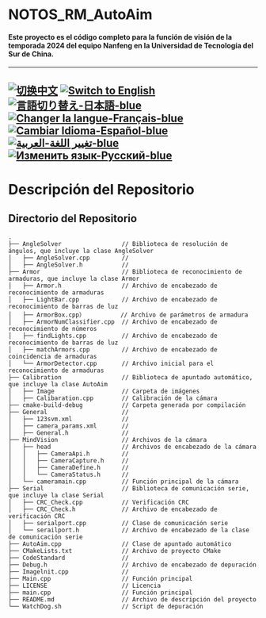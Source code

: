 # NOTOS_RM_AutoAim
#### Este proyecto es el código completo para la función de visión de la temporada 2024 del equipo Nanfeng en la Universidad de Tecnología del Sur de China.

---
[![切换中文](https://img.shields.io/badge/切换语言-中文-blue)](REAME\README.zh.md)
[![Switch to English](https://img.shields.io/badge/Switch-English-blue)](README.md)
[![言語切り替え-日本語-blue](https://img.shields.io/badge/言語切り替え-日本語-blue)](REAME\README.jp.md)
[![Changer la langue-Français-blue](https://img.shields.io/badge/Changer%20la%20langue-Fran%C3%A7ais-blue)](REAME\README.fr.md)
[![Cambiar Idioma-Español-blue](https://img.shields.io/badge/Cambiar%20Idioma-Espa%C3%B1ol-blue)](REAME\README.es.md)
[![تغيير اللغة-العربية-blue](https://img.shields.io/badge/تغيير%20اللغة-العربية-blue)](REAME\README.ar.md)
[![Изменить язык-Русский-blue](https://img.shields.io/badge/Изменить%20язык-Русский-blue)](REAME\README.ru.md)
---

# Descripción del Repositorio

## Directorio del Repositorio
    .
    ├── AngleSolver                 // Biblioteca de resolución de ángulos, que incluye la clase AngleSolver
    │   ├── AngleSolver.cpp         // 
    │   ├── AngleSolver.h           // 
    ├── Armor                       // Biblioteca de reconocimiento de armaduras, que incluye la clase Armor
    │   ├── Armor.h                 // Archivo de encabezado de reconocimiento de armaduras
    │   ├── LightBar.cpp            // Archivo de encabezado de reconocimiento de barras de luz
    │   ├── ArmorBox.cpp）          // Archivo de parámetros de armadura
    │   ├── ArmorNumClassifier.cpp  // Archivo de encabezado de reconocimiento de números
    │   ├── findLights.cpp          // Archivo de encabezado de reconocimiento de barras de luz
    │   ├── matchArmors.cpp         // Archivo de encabezado de coincidencia de armaduras
    │   └── ArmorDetector.cpp       // Archivo inicial para el reconocimiento de armaduras
    ├── Calibration                 // Biblioteca de apuntado automático, que incluye la clase AutoAim
    │   ├── Image                   // Carpeta de imágenes
    │   ├── Calibaration.cpp        // Calibración de la cámara
    ├── cmake-build-debug           // Carpeta generada por compilación
    ├── General                     // 
    │   ├── 123svm.xml              // 
    │   ├── camera_params.xml     	// 
    │   ├── General.h               // 
    ├── MindVision                  // Archivos de la cámara
    │   ├── head                    // Archivos de encabezado de la cámara
    │   │   ├── CameraApi.h         // 
    │   │   ├── CameraCapture.h     // 
    │   │   ├── CameraDefine.h      // 
    │   │   └── CameraStatus.h      // 
    │   └── cameramain.cpp          // Función principal de la cámara
    ├── Serial                      // Biblioteca de comunicación serie, que incluye la clase Serial
    │   ├── CRC_Check.cpp           // Verificación CRC
    │   ├── CRC_Check.h             // Archivo de encabezado de verificación CRC
    │   ├── serialport.cpp          // Clase de comunicación serie
    │   └── serailport.h            // Archivo de encabezado de la clase de comunicación serie
    ├── AutoAim.cpp                 // Clase de apuntado automático
    ├── CMakeLists.txt              // Archivo de proyecto CMake
    ├── CodeStandard                //
    ├── Debug.h                     // Archivo de encabezado de depuración
    ├── Imagelnit.cpp               // 
    ├── Main.cpp                    // Función principal
    ├── LICENSE                     // Licencia 
    ├── main.cpp                    // Función principal
    ├── README.md                   // Archivo de descripción del proyecto
    └── WatchDog.sh                 // Script de depuración